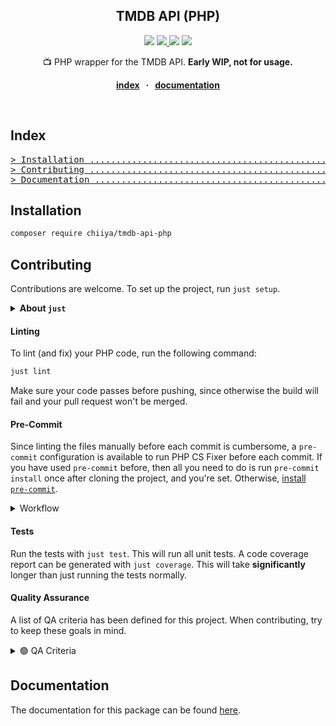 <div align="center">
  <strong>
    <h2 align="center">TMDB API (PHP)</h2>
  </strong>
  
  <p align="center">
      <a href="https://app.circleci.com/pipelines/github/chiiya/tmdb-api-php" target="_blank"><img src="https://circleci.com/gh/chiiya/tmdb-api-php.svg?style=shield"></a>
      <a href="https://codecov.io/gh/chiiya/tmdb-api-php">
        <img src="https://codecov.io/gh/chiiya/tmdb-api-php/branch/master/graph/badge.svg" />
      </a>
      <a href="https://php.net/" target="_blank"><img src="https://img.shields.io/badge/php-%3E%3D%207.2-8892BF.svg"></a>
      <a href="#quality-assurance" target="_blank"><img src="https://img.shields.io/badge/qa--level-high-success"></a>
    </p>

  <p align="center">
    📺 PHP wrapper for the TMDB API. <strong>Early WIP, not for usage.</strong>
  </p>

  <p align="center">
    <strong>
    <a href="#index">index</a>
    &nbsp; &middot; &nbsp;
    <a href="documentation/README.md">documentation</a>
    </strong>
  </p>
</div>
<br />

## Index

<pre>
<a href="#installation"
>> Installation ..................................................................... </a>
<a href="#contributing"
>> Contributing ..................................................................... </a>
<a href="#documentation"
>> Documentation .................................................................... </a>
</pre>

## Installation

```bash
composer require chiiya/tmdb-api-php
```

## Contributing

Contributions are welcome. To set up the project, run `just setup`.

<details>
  <summary><strong>About <code>just</code></strong></summary>

<hr>

[Just](https://github.com/casey/just) is a command runner similar to <code>make</code> with some advantages 
and better cross-platform support. It should be installed both in Homestead and on your local system.
You can list all available commands in a project using <code>just --list</code>.
<br><br>

**Installation Ubuntu / WSL / Homestead**:  

```bash
curl --proto '=https' --tlsv1.2 -sSf https://just.systems/install.sh | sudo bash -s -- --to /usr/local/bin
sudo chown $USER:$USER /usr/local/bin/just
```
**Installation Windows (Git Bash)**:  

```bash
# Download latest release from https://github.com/casey/just/releases
# Extract and copy just.exe to C:\Program Files\Git\mingw64\bin
# You can now use `just` from Git Bash
```
**Installation Mac**:  

```bash
brew install just
```
</details>

#### Linting

To lint (and fix) your PHP code, run the following command:

```bash
just lint
```

Make sure your code passes before pushing, since otherwise the build will fail
and your pull request won't be merged.

#### Pre-Commit

Since linting the files manually before each commit is cumbersome, a
`pre-commit` configuration is available to run PHP CS Fixer before each commit.
If you have used `pre-commit` before, then all you need to do is run
`pre-commit install` once after cloning the project, and you're set. Otherwise,
[install `pre-commit`](https://pre-commit.com/#install).

<details>
  <summary>Workflow</summary>

```bash
git add .
git commit -m "Commit message"
# If fixes are done, stage and commit again:
git add -u && !!
```

</details>

#### Tests

Run the tests with `just test`. This will run all unit tests. A code coverage 
report can be generated with `just coverage`. This will take **significantly** 
longer than just running the tests normally.

#### Quality Assurance

A list of QA criteria has been defined for this project. When contributing, try
to keep these goals in mind.

<details>
  <summary>🟢 QA Criteria</summary>

-   [x] Linting Configuration
-   [ ] Code Quality Configuration (Psalm)
-   [x] Pre-Commit Configuration
-   [ ] CI Configuration: [Build, Lint, Test, Quality]
-   [x] JUSTFILE
-   [x] Documentation
-   [ ] > 95% Test Coverage
</details>

## Documentation

The documentation for this package can be found
[here](documentation/README.md).
